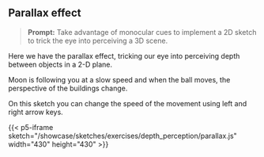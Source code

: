 ## Parallax effect
>**Prompt:** Take advantage of monocular cues to implement a 2D sketch to trick the eye into perceiving a 3D scene.
>

Here we have the parallax effect, tricking our eye into perceiving depth between objects in a 2-D plane.

Moon is following you at a slow speed and when the ball moves, the perspective of the buildings change.

On this sketch you can change the speed of the movement using left and right arrow keys.

{{< p5-iframe sketch="/showcase/sketches/exercises/depth_perception/parallax.js" width="430" height="430" >}}